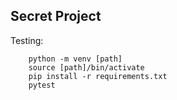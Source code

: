 ## Secret Project

Testing:
```
    python -m venv [path]
    source [path]/bin/activate
    pip install -r requirements.txt
    pytest
```
